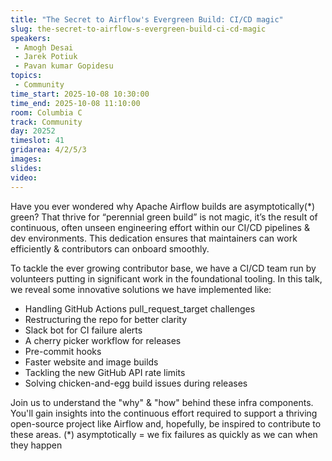 ```yaml
---
title: "The Secret to Airflow's Evergreen Build: CI/CD magic"
slug: the-secret-to-airflow-s-evergreen-build-ci-cd-magic
speakers:
 - Amogh Desai
 - Jarek Potiuk
 - Pavan kumar Gopidesu
topics:
 - Community
time_start: 2025-10-08 10:30:00
time_end: 2025-10-08 11:10:00
room: Columbia C
track: Community
day: 20252
timeslot: 41
gridarea: 4/2/5/3
images:
slides:
video: 
---
```


Have you ever wondered why Apache Airflow builds are asymptotically(*) green? That thrive for “perennial green build” is not magic, it’s the result of continuous, often unseen engineering effort within our CI/CD pipelines & dev environments. This dedication ensures that maintainers can work efficiently & contributors can onboard smoothly.

To tackle the ever growing contributor base, we have a CI/CD team run by volunteers putting in significant work in the foundational tooling. In this talk, we reveal some innovative solutions we have implemented like:
* Handling GitHub Actions pull_request_target challenges
* Restructuring the repo for better clarity
* Slack bot for CI failure alerts
* A cherry picker workflow for releases
* Pre-commit hooks
* Faster website and image builds
* Tackling the new GitHub API rate limits
* Solving chicken-and-egg build issues during releases

Join us to understand the "why" & "how" behind these infra components. You'll gain insights into the continuous effort required to support a thriving open-source project like Airflow and, hopefully, be inspired to contribute to these areas.
(*) asymptotically = we fix failures as quickly as we can when they happen